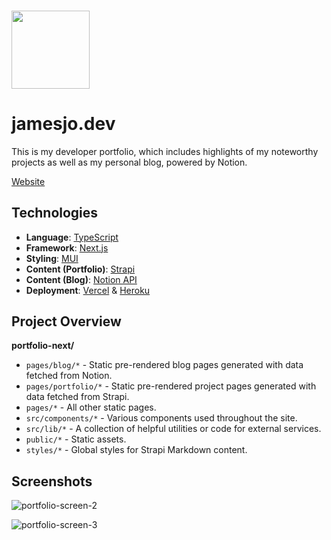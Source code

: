 ### <img src="https://res.cloudinary.com/jjo/image/upload/c_scale,h_100/v1651530311/Portfolio/Profile/JJ_f59a4z.svg" width="125">

# jamesjo.dev

This is my developer portfolio, which includes highlights of my noteworthy projects as well as my personal blog, powered by Notion.

[Website](https://jamesjo.dev)

## Technologies

- **Language**: [TypeScript](https://www.typescriptlang.org/)
- **Framework**: [Next.js](https://nextjs.org)
- **Styling**: [MUI](https://mui.org)
- **Content (Portfolio)**: [Strapi](https://strapi.org)
- **Content (Blog)**: [Notion API](https://developers.notion.com/reference/intro)
- **Deployment**: [Vercel](https://nextjs.org) & [Heroku](https://heroku.com)

## Project Overview

**portfolio-next/**

- `pages/blog/*` - Static pre-rendered blog pages generated with data fetched from Notion.
- `pages/portfolio/*` - Static pre-rendered project pages generated with data fetched from Strapi.
- `pages/*` - All other static pages.
- `src/components/*` - Various components used throughout the site.
- `src/lib/*` - A collection of helpful utilities or code for external services.
- `public/*` - Static assets.
- `styles/*` - Global styles for Strapi Markdown content.

## Screenshots

![portfolio-screen-2](https://user-images.githubusercontent.com/57969414/183137836-f5592339-d0b8-4dea-8c5f-99717727ff6c.png)

![portfolio-screen-3](https://user-images.githubusercontent.com/57969414/183137857-06f71046-7d6d-480f-ba30-14f9f762d4c8.png)
